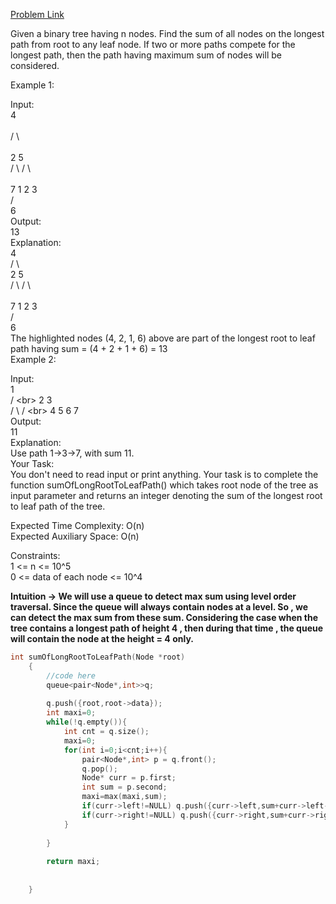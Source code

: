 [Problem Link](https://www.geeksforgeeks.org/problems/sum-of-the-longest-bloodline-of-a-tree/1)<br>

Given a binary tree having n nodes. Find the sum of all nodes on the longest path from root to any leaf node. If two or more paths compete for the longest path, then the path having maximum sum of nodes will be considered.<br>

Example 1:<br>

Input: <br>
        4   <br>     
       /  \   <br>    
      2   5     <br> 
     / \   /  \  <br>   
    7  1 2  3    <br>
      /<br>
     6<br>
Output: <br>
13<br>
Explanation:<br>
        4        <br>
       /  \      <br> 
      2   5      <br>
     / \   /  \   <br>  
    7  1 2  3 <br>
      /<br>
     6<br>
The highlighted nodes (4, 2, 1, 6) above are part of the longest root to leaf path having sum = (4 + 2 + 1 + 6) = 13<br>
Example 2:<br>

Input: <br>
          1<br>
        /   \<br>
       2    3<br>
      / \    /  \<br>
     4   5 6   7<br>
Output: <br>
11<br>
Explanation:<br>
Use path 1->3->7, with sum 11.<br>
Your Task:<br>
You don't need to read input or print anything. Your task is to complete the function sumOfLongRootToLeafPath() which takes root node of the tree as input parameter and returns an integer denoting the sum of the longest root to leaf path of the tree.<br>

Expected Time Complexity: O(n)<br>
Expected Auxiliary Space: O(n)<br>

Constraints:<br>
1 <= n <= 10^5<br>
0 <= data of each node <= 10^4<br>




__Intuition -> We will use a queue to detect max sum using level order traversal. Since the queue will always contain nodes at a level. So , we can detect the max sum from these sum. Considering the case when the tree contains a longest path of height 4 , then during that time , the queue will contain the node at the height = 4 only.__

```C++
int sumOfLongRootToLeafPath(Node *root)
    {
        //code here
        queue<pair<Node*,int>>q;
        
        q.push({root,root->data});
        int maxi=0;
        while(!q.empty()){
            int cnt = q.size();
            maxi=0;
            for(int i=0;i<cnt;i++){
                pair<Node*,int> p = q.front();
                q.pop();
                Node* curr = p.first;
                int sum = p.second;
                maxi=max(maxi,sum);
                if(curr->left!=NULL) q.push({curr->left,sum+curr->left->data});
                if(curr->right!=NULL) q.push({curr->right,sum+curr->right->data});
            }
            
        }
        
        return maxi;
        
        
    }
```
